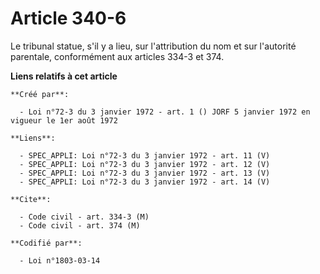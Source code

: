 # Article 340-6

Le tribunal statue, s'il y a lieu, sur l'attribution du nom et sur l'autorité parentale, conformément aux articles 334-3 et
374.

**Liens relatifs à cet article**

	**Créé par**:

	  - Loi n°72-3 du 3 janvier 1972 - art. 1 () JORF 5 janvier 1972 en vigueur le 1er août 1972

	**Liens**:

	  - SPEC_APPLI: Loi n°72-3 du 3 janvier 1972 - art. 11 (V)
	  - SPEC_APPLI: Loi n°72-3 du 3 janvier 1972 - art. 12 (V)
	  - SPEC_APPLI: Loi n°72-3 du 3 janvier 1972 - art. 13 (V)
	  - SPEC_APPLI: Loi n°72-3 du 3 janvier 1972 - art. 14 (V)

	**Cite**:

	  - Code civil - art. 334-3 (M)
	  - Code civil - art. 374 (M)

	**Codifié par**:

	  - Loi n°1803-03-14

